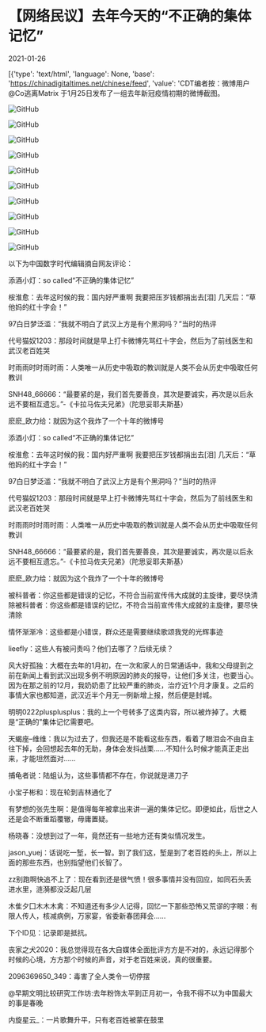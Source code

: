 # 【网络民议】去年今天的“不正确的集体记忆”

2021-01-26

[{'type': 'text/html', 'language': None, 'base': 'https://chinadigitaltimes.net/chinese/feed', 'value': 'CDT编者按：微博用户@Co逃离Matrix 于1月25日发布了一组去年新冠疫情初期的微博截图。

![GitHub](https://chinadigitaltimes.net/chinese/files/2021/01/去年今天.png)

![GitHub](https://chinadigitaltimes.net/chinese/files/2021/01/去年今天1.jpg)

![GitHub](https://chinadigitaltimes.net/chinese/files/2021/01/去年今天2.jpg)

![GitHub](https://chinadigitaltimes.net/chinese/files/2021/01/去年今天3.jpg)

![GitHub](https://chinadigitaltimes.net/chinese/files/2021/01/去年今天4.jpg)

![GitHub](https://chinadigitaltimes.net/chinese/files/2021/01/去年今天5.jpg)

![GitHub](https://chinadigitaltimes.net/chinese/files/2021/01/去年今天6.jpg)

![GitHub](https://chinadigitaltimes.net/chinese/files/2021/01/去年今天7.jpg)

![GitHub](https://chinadigitaltimes.net/chinese/files/2021/01/去年今天8.jpg)

![GitHub](https://chinadigitaltimes.net/chinese/files/2021/01/去年今天9.jpg)

以下为中国数字时代编辑摘自网友评论：

添酒小灯：so called“不正确的集体记忆”

桉淮愈：去年这时候的我：国内好严重啊 我要把压岁钱都捐出去[泪] 几天后：“草他妈的红十字会！”

97白日梦泛滥：“我就不明白了武汉上方是有个黑洞吗？”当时的热评

代号猫奴1203：那段时间就是早上打卡微博先骂红十字会，然后为了前线医生和武汉老百姓哭

时雨雨时时雨时雨：人类唯一从历史中吸取的教训就是人类不会从历史中吸取任何教训

SNH48_66666：“最要紧的是，我们首先要善良，其次是要诚实，再次是以后永远不要相互遗忘。”-《卡拉马佐夫兄弟》（陀思妥耶夫斯基）

麽麽_欧力给：就因为这个我炸了一个十年的微博号



添酒小灯：so called“不正确的集体记忆”

桉淮愈：去年这时候的我：国内好严重啊 我要把压岁钱都捐出去[泪] 几天后：“草他妈的红十字会！”

97白日梦泛滥：“我就不明白了武汉上方是有个黑洞吗？”当时的热评

代号猫奴1203：那段时间就是早上打卡微博先骂红十字会，然后为了前线医生和武汉老百姓哭

时雨雨时时雨时雨：人类唯一从历史中吸取的教训就是人类不会从历史中吸取任何教训

SNH48_66666：“最要紧的是，我们首先要善良，其次是要诚实，再次是以后永远不要相互遗忘。”-《卡拉马佐夫兄弟》（陀思妥耶夫斯基）

麽麽_欧力给：就因为这个我炸了一个十年的微博号

被科普者：你这些都是错误的记忆，不符合当前宣传伟大成就的主旋律，要尽快清除被科普者：你这些都是错误的记忆，不符合当前宣传伟大成就的主旋律，要尽快清除

情怀渐渐冷：这些都是小错误，群众还是需要继续歌颂我党的光辉事迹

lieefly：这些人有被问责吗？他们去哪了？后续无续？

风大好孤独：大概在去年的1月初，在一次和家人的日常通话中，我和父母提到之前在新闻上看到武汉出现多例不明原因的肺炎的报导，让他们多关注，也要当心。因为在那之前的12月，我奶奶患了比较严重的肺炎，治疗近1个月才康复。之后的事情大家也都知道，武汉近半个月无一例新增上报，然后便是封城。

明明0222plusplusplus：我的上一个号转多了这类内容，所以被炸掉了。大概是“正确的&quot;集体记忆需要吧。

天蝎座&#8211;维维：我以为过去了，但我还是不能看这些东西，看着了眼泪会不由自主往下掉，会回想起去年的无助，身体会发抖战栗……不知什么时候才能真正走出来，才能坦然面对……

捕龟者说：陆蛆认为，这些事情都不存在，你说就是递刀子

小宝子彬和：现在轮到吉林通化了

有梦想的张先生啊：是值得每年被拿出来讲一遍的集体记忆。即便如此，后世之人还是会不断重蹈覆辙，毋庸置疑。

杨晓春：没想到过了一年，竟然还有一些地方还有类似情况发生。

jason_yuej：话说吃一堑，长一智。到了我们这，堑是到了老百姓的头上，所以上面的那些东西，也别指望他们长智了。

zz别跑啊快追不上了：现在看到还是很气愤！很多事情并没有回应，如同石头丢进水里，涟漪都没泛起几层

木隹夕囗木木木禽：不知道还有多少人记得，回忆一下那些恐怖又荒谬的字眼：有限人传人，核减病例，万家宴，省委新春团拜会……

下个ID见：记录即是抵抗。

丧家之犬2020：我总觉得现在各大自媒体全面批评方方是不对的，永远记得那个时候的心境，方方那个时候的声音，对于老百姓来说，真的很重要。

2096369650_349：毒害了全人类令一切停摆

@早期文明比较研究工作坊:去年粉饰太平到正月初一，令我不得不以为中国最大的事是春晚

内旋星云_：一片歌舞升平，只有老百姓被蒙在鼓里



